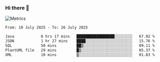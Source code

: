 ### Hi there 👋

![Metrics](https://github.com/radoapx/radoapx/blob/main/github-metrics.svg)

<!--START_SECTION:waka-->

```txt
From: 19 July 2025 - To: 26 July 2025

Java            6 hrs 17 mins   █████████████████░░░░░░░░   67.92 %
JSON            1 hr 27 mins    ████░░░░░░░░░░░░░░░░░░░░░   15.76 %
SQL             50 mins         ██▒░░░░░░░░░░░░░░░░░░░░░░   09.11 %
PlantUML file   29 mins         █▒░░░░░░░░░░░░░░░░░░░░░░░   05.37 %
XML             10 mins         ▒░░░░░░░░░░░░░░░░░░░░░░░░   01.83 %
```

<!--END_SECTION:waka-->

<!--
**radoapx/radoapx** is a ✨ _special_ ✨ repository because its `README.md` (this file) appears on your GitHub profile.

Here are some ideas to get you started:

- 🔭 I’m currently working on ...
- 🌱 I’m currently learning ...
- 👯 I’m looking to collaborate on ...
- 🤔 I’m looking for help with ...
- 💬 Ask me about ...
- 📫 How to reach me: ...
- 😄 Pronouns: ...
- ⚡ Fun fact: ...
-->
